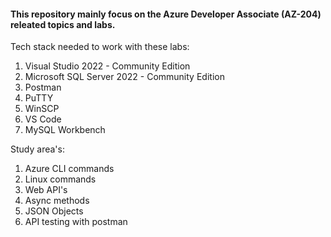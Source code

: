 <h4>This repository mainly focus on the Azure Developer Associate (AZ-204) releated topics and labs.</h4>

Tech stack needed to work with these labs:

<ol>
  <li>Visual Studio 2022 - Community Edition </br></li>
  <li>Microsoft SQL Server 2022 - Community Edition </br></li>
  <li>Postman</li>
  <li>PuTTY</li>
  <li>WinSCP</li>
  <li>VS Code</li>
  <li>MySQL Workbench</li>
</ol>

Study area's:

<ol>
  <li>Azure CLI commands</li>
  <li>Linux commands</li>
  <li>Web API's</li>
  <li>Async methods</li>
  <li>JSON Objects</li>
  <li>API testing with postman</li>
</ol>
